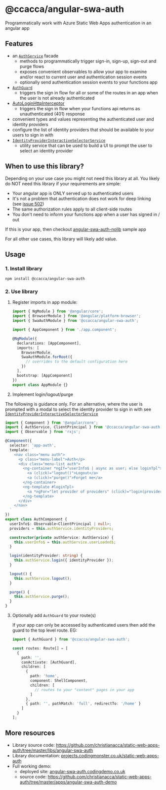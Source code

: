 # @ccacca/angular-swa-auth

Programmatically work with Azure Static Web Apps authentication in an angular app

## Features

- an [`AuthService`](https://projects.codingmonster.co.uk/static-web-apps-auth/injectables/AuthService.html) facade
  - methods to programmatically trigger sign-in, sign-up, sign-out and purge flows
  - exposes convenient observables to allow your app to examine and/or react to current user and authentication session events
  - optionally send authentication session events to your functions app
- [`AuthGuard`](https://projects.codingmonster.co.uk/static-web-apps-auth/guards/AuthGuard.html)
  - triggers the sign in flow for all or some of the routes in an app when the user is not already authenticated
- [AutoLoginHttpInterceptor](https://projects.codingmonster.co.uk/static-web-apps-auth/interceptors/AutoLoginHttpInterceptor.html)
  - triggers the sign in flow when your functions api returns as unauthenticated (401) response
- convenient types and values representing the authenticated user and identity providers
- configure the list of identity providers that should be available to your users to sign in with
- [`IdentityProviderInteractiveSelectorService`](https://projects.codingmonster.co.uk/static-web-apps-auth/injectables/IdentityProviderInteractiveSelectorService.html)
  - utility service that can be used to build a UI to prompt the user to select an identity provider
  
## When to use this library?

Depending on your use case you might not need this library at all. You likely do NOT need this library if your requirements are simple:
* Your angular app is ONLY served up to authenticated users
* It's not a problem that authentication does not work for deep linking (see [issue 502](https://github.com/Azure/static-web-apps/issues/502))
* The same authorization rules apply to all client-side routes
* You don't need to inform your functions app when a user has signed in / out

If this is your app, then checkout [angular-swa-auth-nolib](https://angular-swa-auth-nolib.codingdemo.co.uk) sample app

For all other use cases, this library will likely add value.

## Usage

### 1. Install library

   ```bash
   npm install @ccacca/angular-swa-auth
   ```

### 2. Use library

1. Register imports in app module:

   ```ts
   import { NgModule } from '@angular/core';
   import { BrowserModule } from '@angular/platform-browser';
   import { SwaAuthModule } from '@ccacca/angular-swa-auth';
   
   import { AppComponent } from './app.component';
   
   @NgModule({
     declarations: [AppComponent],
     imports: [
       BrowserModule,
       SwaAuthModule.forRoot({
         // overrides to the default configuration here
       })
     ],
     bootstrap: [AppComponent]
   })
   export class AppModule {}
   ```

2. Implement login/logout/purge

  The following is guidance only. For an alternative, where the user is prompted with a modal
  to select the identity provider to sign in with see [`IdentityProviderInteractiveSelectorService`](https://projects.codingmonster.co.uk/static-web-apps-auth/injectables/IdentityProviderInteractiveSelectorService.html)

   ```ts
   import { Component } from '@angular/core';
   import { AuthService, ClientPrincipal } from '@ccacca/angular-swa-auth';
   import { Observable } from 'rxjs';
   
   @Component({
     selector: 'app-auth',
     template: `
       <nav class="menu auth">
         <p class="menu-label">Auth</p>
         <div class="menu-list auth">
           <ng-container *ngIf="userInfo$ | async as user; else loginTpl">
             <a (click)="logout()">Logout</a>
             <a (click)="purge()">Forget me</a>
           </ng-container>
           <ng-template #loginTpl>
             <a *ngFor="let provider of providers" (click)="login(provider.id)">{{ provider.name }}</a>
           </ng-template>
         </div>
       </nav>
     `
   })
   export class AuthComponent {
     userInfo$: Observable<ClientPrincipal | null>;
     providers = this.authService.identityProviders;

     constructor(private authService: AuthService) {
       this.userInfo$ = this.authService.userLoaded$;
     }

     login(identityProvider: string) {
       this.authService.login({ identityProvider });
     }

     logout() {
       this.authService.logout();
     }

     purge() {
       this.authService.purge();
     }
   }
   ```

3. Optionally add `AuthGuard` to your route(s)

   If your app can only be accessed by authenticated users then add the guard to the top level route. EG:

   ```ts
   import { AuthGuard } from '@ccacca/angular-swa-auth';
   
   const routes: Route[] = [
     {
       path: '',
       canActivate: [AuthGuard],
       children: [
         {
           path: 'home',
           component: ShellComponent,
           children: [
             // routes to your "content" pages in your app
           ]
         },
         { path: '', pathMatch: 'full', redirectTo: '/home' }
       ]
     }
   ];
   ```

## More resources

- Library source code: <https://github.com/christianacca/static-web-apps-auth/tree/master/libs/angular-swa-auth>
- Library documentation: [projects.codingmonster.co.uk/static-web-apps-auth](https://projects.codingmonster.co.uk/static-web-apps-auth)
- Full working demo:  
  - deployed site: [angular-swa-auth.codingdemo.co.uk](https://angular-swa-auth.codingdemo.co.uk)
  - source code: <https://github.com/christianacca/static-web-apps-auth/tree/master/apps/angular-swa-auth-demo>
  
